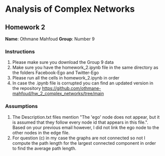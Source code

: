 # Analysis of Complex Networks

## Homework 2

**Name**: Othmane Mahfoud
**Group**: Number 9

### Instructions

1. Please make sure you download the Group 9 data
2. Make sure you have the homework_2.ipynb file in the same directory as the folders Facebook-Ego and Twitter-Ego
3. Please run all the cells in homework_2.ipynb in order
4. In case the .ipynb file is corrupted you can find an updated version in the repository https://github.com/othmane-mahfoud/hw_2_complex_networks/tree/main

### Assumptions

1. The Description.txt files mention "The 'ego' node does not appear, but it is assumed that they follow every node id that appears in this file.". Based on your previous email however, I did not link the ego node to the other nodes in the edge file.
2. For question (c) in my case the graphs are not connected so not I compute the path length for the largest connected component in order to find the average path length.